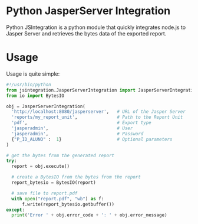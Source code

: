#  Python JasperServer Integration
Python JSIntegration is a python module that quickly integrates node.js to Jasper Server and retrieves the bytes data of the exported report.

# Usage
Usage is quite simple:
```python 
#!/usr/bin/python
from jsintegration.JasperServerIntegration import JasperServerIntegration
from io import BytesIO

obj = JasperServerIntegration(
  'http://localhost:8080/jasperserver',   # URL of the Jasper Server
  'reports/my_report_unit',               # Path to the Report Unit
  'pdf',                                  # Export type
  'jasperadmin',                          # User
  'jasperadmin',                          # Password
  {"P_ID_ALUNO" :  1}                     # Optional parameters
)

# get the bytes from the generated report
try:
  report = obj.execute()

  # create a BytesIO from the bytes from the report
  report_bytesio = BytesIO(report)

  # save file to report.pdf
  with open("report.pdf", "wb") as f:
      f.write(report_bytesio.getbuffer())
except:
  print('Error ' + obj.error_code + ': ' + obj.error_message)
```
